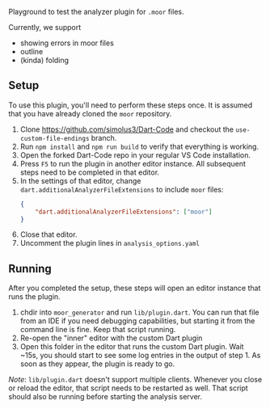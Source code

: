 Playground to test the analyzer plugin for `.moor` files. 

Currently, we support

- showing errors in moor files
- outline
- (kinda) folding

## Setup
To use this plugin, you'll need to perform these steps once. It is assumed that you
have already cloned the `moor` repository.

1. Clone https://github.com/simolus3/Dart-Code and checkout the
   `use-custom-file-endings` branch.
2. Run `npm install` and `npm run build` to verify that everything is working.
3. Open the forked Dart-Code repo in your regular VS Code installation.
4. Press `F5` to run the plugin in another editor instance. All subsequent 
   steps need to be completed in that editor.
5. In the settings of that editor, change `dart.additionalAnalyzerFileExtensions`
   to include `moor` files:
   ```json
   {
       "dart.additionalAnalyzerFileExtensions": ["moor"]
   }
   ```
6. Close that editor.
7. Uncomment the plugin lines in `analysis_options.yaml`
  
## Running
After you completed the setup, these steps will open an editor instance that runs the plugin.
1. chdir into `moor_generator` and run `lib/plugin.dart`. You can run that file from an IDE if
   you need debugging capabilities, but starting it from the command line is fine. Keep that
   script running.
2. Re-open the "inner" editor with the custom Dart plugin
2. Open this folder in the editor that runs the custom Dart plugin. Wait ~15s, you should start
   to see some log entries in the output of step 1. As soon as they appear, the plugin is ready
   to go.
   
_Note_: `lib/plugin.dart` doesn't support multiple clients. Whenever you close or reload the
editor, that script needs to be restarted as well. That script should also be running before 
starting the analysis server.
